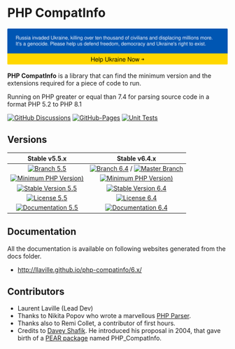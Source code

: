<!-- markdownlint-disable MD013 -->
# PHP CompatInfo

[![Stand With Ukraine](https://raw.githubusercontent.com/vshymanskyy/StandWithUkraine/main/banner2-direct.svg)](https://vshymanskyy.github.io/StandWithUkraine)

**PHP CompatInfo** is a library that can find the minimum version and the extensions required for a piece of code to run.

Running on PHP greater or equal than 7.4 for parsing source code in a format PHP 5.2 to PHP 8.1

[![GitHub Discussions](https://img.shields.io/github/discussions/llaville/php-compatinfo)](https://github.com/llaville/php-compatinfo/discussions)
[![GitHub-Pages](https://github.com/llaville/php-compatinfo/actions/workflows/gh-pages.yml/badge.svg)](https://github.com/llaville/php-compatinfo/actions/workflows/gh-pages.yml)
[![Unit Tests](https://github.com/llaville/php-compatinfo/actions/workflows/unit-tests.yaml/badge.svg)](https://github.com/llaville/php-compatinfo/actions/workflows/unit-tests.yaml)

## Versions

|  Stable v5.5.x  |  Stable v6.4.x  |
|:---------------:|:---------------:|
| [![Branch 5.5](https://img.shields.io/badge/branch-5.5-orange)](https://github.com/llaville/php-compatinfo/tree/5.5) | [![Branch 6.4](https://img.shields.io/badge/branch-6.4-orange)](https://github.com/llaville/php-compatinfo/tree/6.4) / [![Master Branch](https://img.shields.io/badge/branch-master-orange)](https://github.com/llaville/php-compatinfo/) |
| [![Minimum PHP Version)](https://img.shields.io/packagist/php-v/bartlett/php-compatinfo/5.5.6)](https://www.php.net/supported-versions.php) | [![Minimum PHP Version)](https://img.shields.io/packagist/php-v/bartlett/php-compatinfo/6.4.0)](https://www.php.net/supported-versions.php) |
| [![Stable Version 5.5](https://img.shields.io/badge/packagist-v5.5.6-blue)](https://packagist.org/packages/bartlett/php-compatinfo) | [![Stable Version 6.4](https://img.shields.io/badge/packagist-v6.4.0-blue)](https://packagist.org/packages/bartlett/php-compatinfo) |
| [![License 5.5](https://img.shields.io/packagist/l/bartlett/php-compatinfo)](https://github.com/llaville/php-compatinfo/blob/5.5/LICENSE) | [![License 6.4](https://img.shields.io/packagist/l/bartlett/php-compatinfo)](https://github.com/llaville/php-compatinfo/blob/6.4/LICENSE) |
| [![Documentation 5.5](https://img.shields.io/badge/documentation-v5.5-green)](http://bartlett.laurent-laville.org/php-compatinfo/) | [![Documentation 6.4](https://img.shields.io/badge/documentation-v6.4-green)](https://github.com/llaville/php-compatinfo/tree/6.4/docs) |

## Documentation

All the documentation is available on following websites generated from the docs folder.

- <http://llaville.github.io/php-compatinfo/6.x/>

## Contributors

* Laurent Laville (Lead Dev)
* Thanks to Nikita Popov who wrote a marvellous [PHP Parser](https://github.com/nikic/PHP-Parser).
* Thanks also to Remi Collet, a contributor of first hours.
* Credits to [Davey Shafik](https://github.com/dshafik). He introduced his proposal in 2004, that gave birth of a [PEAR package](http://pear.php.net/package/PHP_CompatInfo) named PHP_CompatInfo.
